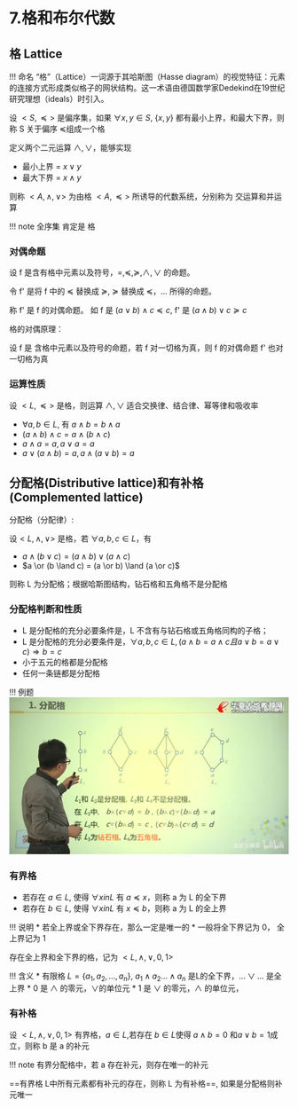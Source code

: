 # 7.格和布尔代数

## 格 Lattice
!!! 命名
    “格”（Lattice）一词源于其哈斯图（Hasse diagram）的视觉特征：元素的连接方式形成类似格子的网状结构。这一术语由德国数学家Dedekind在19世纪研究理想（ideals）时引入。

设 $<S,\preccurlyeq>$ 是偏序集，如果 $\forall x,y \in S$, $\{x,y\}$ 都有最小上界，和最大下界，则称 S 关于偏序 $\preccurlyeq$组成一个格

定义两个二元运算 $\land,\lor$，能够实现

* 最小上界 = $x \lor y$ 
* 最大下界 = $x \land y$

则称 $<A,\land,\lor>$ 为由格 $<A,\preccurlyeq>$ 所诱导的代数系统，分别称为 交运算和并运算

!!! note
    全序集 肯定是 格
### 对偶命题
设 f 是含有格中元素以及符号，$=,\preccurlyeq,\succcurlyeq,\land,\lor$ 的命题。

令 f' 是将 f 中的 $\preccurlyeq$ 替换成 $\succcurlyeq$, $\succcurlyeq$ 替换成 $\preccurlyeq$，... 所得的命题。

称 f' 是 f 的对偶命题。 如 f 是 $(a\lor b) \land c \preccurlyeq c$, f' 是 $(a \land b)\lor c \succcurlyeq c$

格的对偶原理：

设 f 是 含格中元素以及符号的命题，若 f 对一切格为真，则 f 的对偶命题 f' 也对一切格为真

### 运算性质
设 $<L,\preccurlyeq>$ 是格，则运算 $\land,\lor$ 适合交换律、结合律、幂等律和吸收率

* $\forall a,b \in L$, 有 $a \land b = b \land a$
* $(a\land b) \land c = a\land (b \land c)$
* $a\land a = a, a \lor a = a$
* $a\lor (a\land b) = a, a \land (a\lor b) = a$

## 分配格(Distributive lattice)和有补格(Complemented lattice)
分配格（分配律）:

设$<L,\land,\lor>$ 是格，若 $\forall a,b,c \in L$，有

* $a \land (b \lor c) = (a \land b) \lor (a \land c)$
* $a \or (b \land c) = (a \or b) \land (a \or c)$

则称 L 为分配格；根据哈斯图结构，钻石格和五角格不是分配格

### 分配格判断和性质
* L 是分配格的充分必要条件是，L 不含有与钻石格或五角格同构的子格；
* L 是分配格的充分必要条件是，$\forall a,b,c \in L, (a \land b = a\land c 且 a\lor b = a \lor c )\Rightarrow b =c$
* 小于五元的格都是分配格
* 任何一条链都是分配格

!!! 例题
    ![alt text](img/f5b4d877a5789784091122d5988ea3784761e481.jpg)

### 有界格
* 若存在 $a \in L$, 使得 $\forall x in L$ 有 $a \preccurlyeq x$，则称 a 为 L 的全下界
* 若存在 $b \in L$, 使得 $\forall x in L$ 有 $x \preccurlyeq b$，则称 a 为 L 的全上界

!!! 说明
    * 若全上界或全下界存在，那么一定是唯一的
    * 一般将全下界记为 0， 全上界记为 1

存在全上界和全下界的格，记为 $<L,\land,\lor,0,1>$

!!! 含义
    * 有限格 $L = \{a_1,a_2,...,a_n\}$, $a_1 \land a_2...\land a_n$ 是L的全下界，$...\lor ...$ 是全上界
    * 0 是 $\land$ 的零元，$\lor$的单位元
    * 1 是 $\lor$ 的零元，$\land$ 的单位元，

### 有补格
设 $<L,\land,\lor,0,1>$ 有界格，$a \in L$,若存在 $b\in L$使得 $a \land b =0$ 和$a \lor b = 1$成立，则称 b 是 a 的补元 

!!! note
    有界分配格中，若 a 存在补元，则存在唯一的补元

==有界格 L中所有元素都有补元的存在，则称 L 为有补格==, 如果是分配格则补元唯一